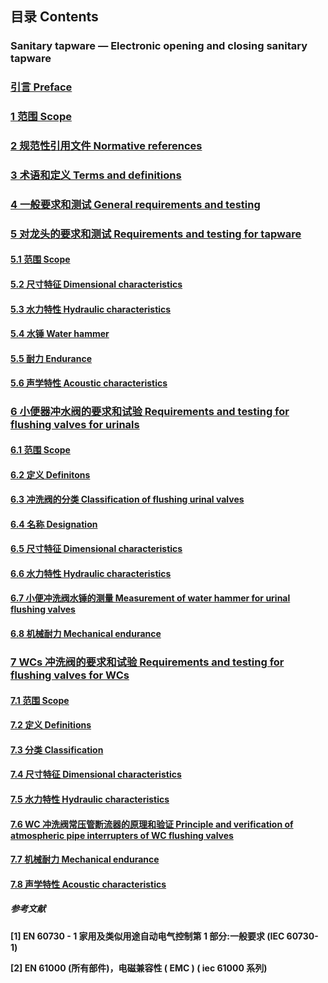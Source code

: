 ## 目录 Contents

### Sanitary tapware — Electronic opening and closing sanitary tapware

### [引言 Preface](Introduction.md)

### [1 范围 Scope](Chapter1.md)

### [2 规范性引用文件 Normative references](Chapter2.md)

### [3 术语和定义 Terms and definitions](Chapter3.md) 

### [4 一般要求和测试 General requirements and testing](Chapter4.md)

### [5 对龙头的要求和测试 Requirements and testing for tapware](Chapter5.md)

#### [5.1 范围 Scope](Chapter5.1.md)

#### [5.2 尺寸特征 Dimensional characteristics](Chapter5.2.md)

#### [5.3 水力特性 Hydraulic characteristics](Chapter5.3.md)

#### [5.4 水锤 Water hammer](Chapter5.4.md)

#### [5.5 耐力 Endurance](Chapter5.5.md)

#### [5.6 声学特性 Acoustic characteristics](Chapter5.6.md)

### [6 小便器冲水阀的要求和试验 Requirements and testing for flushing valves for urinals](Chapter6.md)

#### [6.1 范围 Scope](Chapter6.1.md)

#### [6.2 定义 Definitons](Chapter6.2.md)

#### [6.3 冲洗阀的分类 Classification of flushing urinal valves](Chapter6.3.md)

#### [6.4 名称 Designation](Chapter6.4.md)

#### [6.5 尺寸特征 Dimensional characteristics](Chapter6.5.md)

#### [6.6 水力特性 Hydraulic characteristics](Chapter6.6.md)

#### [6.7 小便冲洗阀水锤的测量 Measurement of water hammer for urinal flushing valves](Chapter6.7.md)

#### [6.8 机械耐力 Mechanical endurance](Chapter6.8.md)

### [7 WCs 冲洗阀的要求和试验 Requirements and testing for flushing valves for WCs](Chapter7.md)

#### [7.1 范围 Scope](Chapter7.1.md)

#### [7.2 定义 Definitions](Chapter7.2.md)

#### [7.3 分类 Classification](Chapter7.3.md)

#### [7.4 尺寸特征 Dimensional characteristics](Chapter7.4.md)

#### [7.5 水力特性 Hydraulic characteristics](Chapter7.5.md)

#### [7.6 WC 冲洗阀常压管断流器的原理和验证 Principle and verification of atmospheric pipe interrupters of WC flushing valves](Chapter7.6.md)

#### [7.7 机械耐力 Mechanical endurance](Chapter7.7.md)

#### [7.8 声学特性 Acoustic characteristics](Chapter7.8.md)

##### **参考文献**

**[1] EN 60730 - 1 家用及类似用途自动电气控制第 1 部分:一般要求 (IEC 60730-1)**

**[2] EN 61000 (所有部件)，电磁兼容性 ( EMC ) ( iec 61000 系列)**
